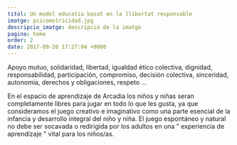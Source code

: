 ```yaml
---
titol: Un model educatiu basat en la llibertat responsable
imatge: psicomotricidad.jpg
descripcio_imatge: descripció de la imatge
pagina: home
order: 2
date: 2017-09-26 17:27:04 +0000
---
```

Apoyo mutuo, solidaridad, libertad, igualdad ético colectiva, dignidad, responsabilidad, participación, compromiso, decisión colectiva, sinceridad, autonomia, derechos y obligaciones, respeto ...

En el espacio de aprendizaje de Arcadia  los niños y niñas  seran completamente libres para jugar en todo lo que les gusta, ya que consideramos el juego creativo e imaginativo como una parte esencial de la infancia y desarrollo integral del niño y niña. El juego espontáneo y natural no debe ser socavada o redirigida por los adultos en una " experiencia de aprendizaje " vital para los niños/as.

